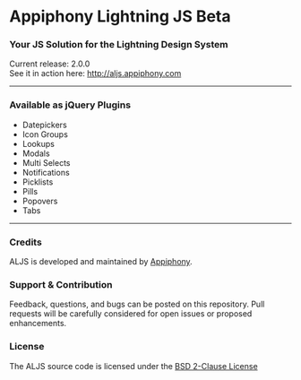 # Appiphony Lightning JS Beta
### Your JS Solution for the Lightning Design System
Current release: 2.0.0  
See it in action here: <a href="http://aljs.appiphony.com" target="_blank">http://aljs.appiphony.com</a>

---

### Available as jQuery Plugins
* Datepickers
* Icon Groups
* Lookups
* Modals
* Multi Selects
* Notifications
* Picklists
* Pills
* Popovers
* Tabs

---

### Credits
ALJS is developed and maintained by <a href="http://appiphony.com" target="_blank">Appiphony</a>.

### Support & Contribution
Feedback, questions, and bugs can be posted on this repository. Pull requests will be carefully considered for open issues or proposed enhancements.

### License
The ALJS source code is licensed under the <a href="http://opensource.org/licenses/BSD-2-Clause" target="_blank">BSD 2-Clause License</a>
